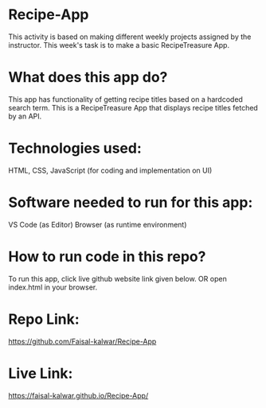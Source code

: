 # Recipe-App
This activity is based on making different weekly projects assigned by the instructor.
This week's task is to make a basic RecipeTreasure App.

# What does this app do?
This app has functionality of getting recipe titles based on a hardcoded search term.
This is a RecipeTreasure App that displays recipe titles fetched by an API.

# Technologies used:
HTML, CSS, JavaScript (for coding and implementation on UI)

# Software needed to run for this app:
VS Code (as Editor)
Browser (as runtime environment)

# How to run code in this repo?
To run this app, click live github website link given below. OR
open index.html in your browser.

# Repo Link:
https://github.com/Faisal-kalwar/Recipe-App

# Live Link:
https://faisal-kalwar.github.io/Recipe-App/
